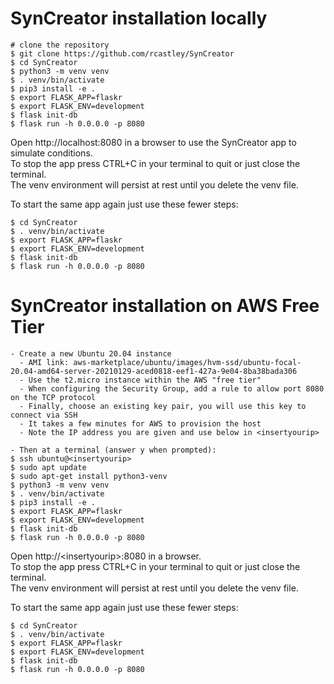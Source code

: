 # SynCreator installation locally
```
# clone the repository
$ git clone https://github.com/rcastley/SynCreator
$ cd SynCreator
$ python3 -m venv venv
$ . venv/bin/activate
$ pip3 install -e .
$ export FLASK_APP=flaskr
$ export FLASK_ENV=development
$ flask init-db
$ flask run -h 0.0.0.0 -p 8080
```
Open http://localhost:8080 in a browser to use the SynCreator app to simulate conditions.<br> 
To stop the app press CTRL+C in your terminal to quit or just close the terminal.<br>
The venv environment will persist at rest until you delete the venv file.<br>

To start the same app again just use these fewer steps:
```
$ cd SynCreator
$ . venv/bin/activate
$ export FLASK_APP=flaskr
$ export FLASK_ENV=development
$ flask init-db
$ flask run -h 0.0.0.0 -p 8080
```
# SynCreator installation on AWS Free Tier
```
- Create a new Ubuntu 20.04 instance
  - AMI link: aws-marketplace/ubuntu/images/hvm-ssd/ubuntu-focal-20.04-amd64-server-20210129-aced0818-eef1-427a-9e04-8ba38bada306 
  - Use the t2.micro instance within the AWS "free tier"
  - When configuring the Security Group, add a rule to allow port 8080 on the TCP protocol
  - Finally, choose an existing key pair, you will use this key to connect via SSH
  - It takes a few minutes for AWS to provision the host
  - Note the IP address you are given and use below in <insertyourip>

- Then at a terminal (answer y when prompted):
$ ssh ubuntu@<insertyourip>
$ sudo apt update
$ sudo apt-get install python3-venv
$ python3 -m venv venv
$ . venv/bin/activate
$ pip3 install -e .
$ export FLASK_APP=flaskr
$ export FLASK_ENV=development
$ flask init-db
$ flask run -h 0.0.0.0 -p 8080
```
Open http://\<insertyourip\>:8080 in a browser.<br> 
To stop the app press CTRL+C in your terminal to quit or just close the terminal.<br>
The venv environment will persist at rest until you delete the venv file.<br>

To start the same app again just use these fewer steps:
```
$ cd SynCreator
$ . venv/bin/activate
$ export FLASK_APP=flaskr
$ export FLASK_ENV=development
$ flask init-db
$ flask run -h 0.0.0.0 -p 8080
```
